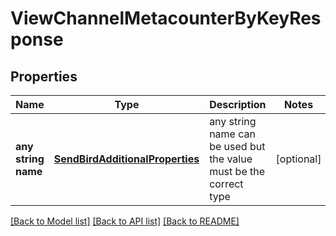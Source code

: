 # ViewChannelMetacounterByKeyResponse


## Properties
Name | Type | Description | Notes
------------ | ------------- | ------------- | -------------
**any string name** | [**SendBirdAdditionalProperties**](SendBirdAdditionalProperties.md) | any string name can be used but the value must be the correct type | [optional]

[[Back to Model list]](../README.md#documentation-for-models) [[Back to API list]](../README.md#documentation-for-api-endpoints) [[Back to README]](../README.md)


